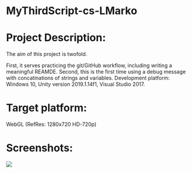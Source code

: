 # MyThirdScript-cs-LMarko
# Project Description:

The aim of this project is twofold.

First, it serves practicing the git/GitHub workflow, including writing a meaningful REAMDE.
Second, this is the first time using a debug message with concatinations of strings and variables.
Development platform:
Windows 10, Unity version 2019.1.14f1, Visual Studio 2017.

# Target platform:
WebGL (RefRes: 1280x720 HD-720p)

# Screenshots:

<img src = "./Desktop/Screen2">

